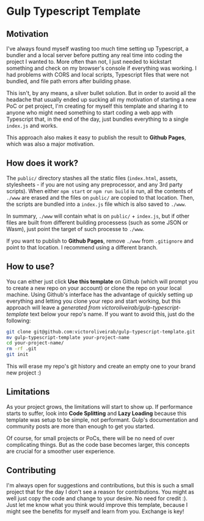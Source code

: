 # Gulp Typescript Template

## Motivation

I've always found myself wasting too much time setting up Typescript, a bundler and a local server before putting any real time into coding the project I wanted to. More often than not, I just needed to kickstart something and check on my browser's console if everything was working. I had problems with CORS and local scripts, Typescript files that were not bundled, and file path errors after building phase.

This isn't, by any means, a silver bullet solution. But in order to avoid all the headache that usually ended up sucking all my motivation of starting a new PoC or pet project, I'm creating for myself this template and sharing it to anyone who might need something to start coding a web app with Typescript that, in the end of the day, just bundles everything to a single `index.js` and works.

This approach also makes it easy to publish the result to **Github Pages**, which was also a major motivation.

## How does it work?

The `public/` directory stashes all the static files (`index.html`, assets, stylesheets - if you are not using any preprocessor, and any 3rd party scripts). When either `npm start` or `npm run build` is run, all the contents of `./www` are erased and the files on `public/` are copied to that location. Then, the scripts are bundled into a `index.js` file which is also saved to `./www`.

In summary, `./www` will contain what is on `public/` + `index.js`, but if other files are built from different building processess (such as some JSON or Wasm), just point the target of such processe to `./www`.

If you want to publish to **Github Pages**, remove `./www` from `.gitignore` and point to that location. I recommend using a different branch.

## How to use?

You can either just click **Use this template** on Github (which will prompt you to create a new repo on your account) or clone the repo on your local machine. Using Github's interface has the advantage of quickly setting up everything and letting you clone your repo and start working, but this approach will leave a _generated from victoroliveirab/gulp-typescript-template_ text below your repo's name. If you want to avoid this, just do the following:

```bash
git clone git@github.com:victoroliveirab/gulp-typescript-template.git
mv gulp-typescript-template your-project-name
cd your-project-name/
rm -rf .git
git init
```

This will erase my repo's git history and create an empty one to your brand new project :)

## Limitations

As your project grows, the limitations will start to show up. If performance starts to suffer, look into **Code Splitting** and **Lazy Loading** because this template was setup to be simple, not performant. Gulp's documentation and community posts are more than enough to get you started.

Of course, for small projects or PoCs, there will be no need of over complicating things. But as the code base becomes larger, this concepts are crucial for a smoother user experience.

## Contributing

I'm always open for suggestions and contributions, but this is such a small project that for the day I don't see a reason for contributions. You might as well just copy the code and change to your desire. No need for credit :). Just let me know what you think would improve this template, because I might see the benefits for myself and learn from you. Exchange is key!
